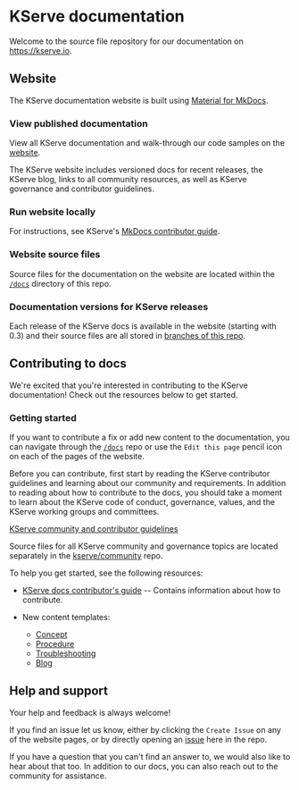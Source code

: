 # KServe documentation

Welcome to the source file repository for our documentation on
https://kserve.io.

## Website

The KServe documentation website is built using [Material for MkDocs](https://squidfunk.github.io/mkdocs-material/).

### View published documentation

View all KServe documentation and walk-through our code samples on the
[website](https://kserve.io).

The KServe website includes versioned docs for recent releases, the KServe
blog, links to all community resources, as well as KServe governance and
contributor guidelines.

### Run website locally

For instructions, see KServe's [MkDocs contributor guide](docs/help/contributor/mkdocs-contributor-guide.md).

### Website source files

Source files for the documentation on the website are located within the
[`/docs`](docs) directory of this repo.

### Documentation versions for KServe releases

Each release of the KServe docs is available in the website (starting with
0.3) and their source files are all stored in
[branches of this repo](doc-releases.md).

## Contributing to docs

We're excited that you're interested in contributing to the KServe documentation! Check out the resources below to get started.

### Getting started

If you want to contribute a fix or add new content to the documentation, you can
navigate through the [`/docs`](docs) repo or use the `Edit this page` pencil icon on each of the pages of
the website.

Before you can contribute, first start by reading the KServe contributor
guidelines and learning about our community and requirements. In addition to
reading about how to contribute to the docs, you should take a moment to learn
about the KServe code of conduct, governance, values, and the KServe working
groups and committees.

[KServe community and contributor guidelines](docs/community/contributing/)

Source files for all KServe community and governance topics are located
separately in the [kserve/community](docs/community/)
repo.

To help you get started, see the following resources:

- [KServe docs contributor's guide](docs/help/contributor/) -- Contains information about how
  to contribute.

- New content templates:
  - [Concept](docs/help/contributor/templates/template-concept.md)
  - [Procedure](docs/help/contributor/templates/template-procedure.md)
  - [Troubleshooting](docs/help/contributor/templates/template-troubleshooting.md)
  - [Blog](docs/help/contributor/templates/template-blog.md)

## Help and support

Your help and feedback is always welcome!

If you find an issue let us know, either by clicking the `Create Issue` on any
of the website pages, or by directly opening an
[issue](https://github.com/kserve/website/issues/new/choose) here in the repo.

If you have a question that you can't find an answer to, we would also like to
hear about that too. In addition to our docs, you can also reach out to the
community for assistance.
